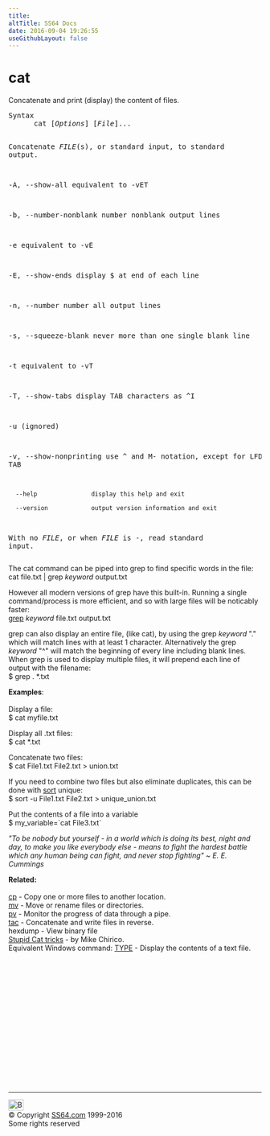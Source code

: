 ```yaml
---
title:
altTitle: SS64 Docs
date: 2016-09-04 19:26:55
useGithubLayout: false
---
```

<!-- #BeginLibraryItem "/Library/head_bash.lbi" --><!-- #EndLibraryItem --><h1>cat</h1>  
<p>Concatenate and print (display) the content of files.</p>
<pre>Syntax
      cat [<i>Options</i>] [<i>File</i>]...

Concatenate <i>FILE</i>(s), or standard input, to standard output.

  -A, --show-all           equivalent to -vET

  -b, --number-nonblank    number nonblank output lines

  -e                       equivalent to -vE

  -E, --show-ends          display $ at end of each line

  -n, --number             number all output lines

  -s, --squeeze-blank      never more than one single blank line

  -t                       equivalent to -vT

  -T, --show-tabs          display TAB characters as ^I

  -u                       (ignored)

  -v, --show-nonprinting   use ^ and M- notation, except for LFD and TAB

      --help               display this help and exit

      --version            output version information and exit

With no <i>FILE</i>, or when <i>FILE</i> is -, read standard input.</pre>
<p>The <span class="code">cat</span> command can be piped into <span class="code">grep</span> to find specific words in the file:<br>
<span class="code">cat file.txt | grep <i>keyword</i> output.txt</span></p>
<p>However all modern versions of <span class="code">grep</span> have this built-in. Running a single command/process is more efficient, and so with large files will be noticably faster:<br>
<span class="code"><a href="grep.html">grep</a> <i>keyword</i> file.txt output.txt</span></p>
<p><span class="code">grep</span> can also  display an entire file, (like <span class="code">cat</span>), by using the grep <i>keyword</i> "<span class="code">.</span>" which will match lines with at least 1 character. Alternatively the grep <i>keyword</i> "<span class="code">^</span>" will match the beginning of every line including blank lines.<br>
 When <span class="code">grep</span> is used to display multiple files, it will prepend each line of output with the filename:<br>
<span class="code">$ grep . *.txt</span></p>
<p><b>Examples</b>: <br>
  <br>
  Display a file:<br>
<span class="code">$ cat myfile.txt</span></p>
<p>Display all .txt files:<br>
<span class="code">$ cat *.txt</span></p>
<p>Concatenate two files: <span class="code"><br>
$ cat File1.txt File2.txt &gt; union.txt</span></p>
<p>If you need to combine two files but also eliminate duplicates, this can be done with <a href="sort.html">sort</a> unique: <br>
<span class="code">$  sort -u File1.txt File2.txt &gt; unique_union.txt</span></p>
<p>Put the contents of a file into a variable<br>
<span class="code">$ my_variable=`cat File3.txt`</span></p>
<p class="quote"><i>"To be nobody but yourself - in a world which is doing 
  its best, night and day, to make you like everybody else - means to fight the 
  hardest battle which any human being can fight, and never stop fighting" 
  ~ E. 
  E. Cummings </i></p>
<p> <b>Related:</b><br>
  <br>
  <a href="cp.html">cp</a> - Copy one or more files to another location.<br>
  <a href="mv.html">mv</a> - Move or rename files or directories.<br>
<a href="pv.html">pv</a> - Monitor the progress of data through a pipe.<br>
<a href="tac.html">tac</a> - Concatenate and write files in reverse.<br>
hexdump - View binary file<br>
<a href="http://souptonuts.sourceforge.net/chirico/articles/1/stupidcat.html">Stupid Cat tricks</a> - by Mike Chirico.<br>
Equivalent Windows command: <a href="../nt/type.html">  TYPE</a> - Display the contents of a text file.</p><!-- #BeginLibraryItem "/Library/foot_bash.lbi" --><p>
<!-- bash300 -->
<ins class="adsbygoogle" style="display:inline-block;width:300px;height:250px" data-ad-client="ca-pub-6140977852749469" data-ad-slot="4615356305"></ins>
<script>
(adsbygoogle = window.adsbygoogle || []).push({});
</script></p>
<hr>
<div id="bl" class="footer"><a href="cat.html#"><img src="../images/top.png" width="30" height="22" alt="Back to the Top"></a></div>
<div id="br" class="footer, tagline">© Copyright <a href="../index.html">SS64.com</a> 1999-2016<br>
Some rights reserved</div><!-- #EndLibraryItem -->

